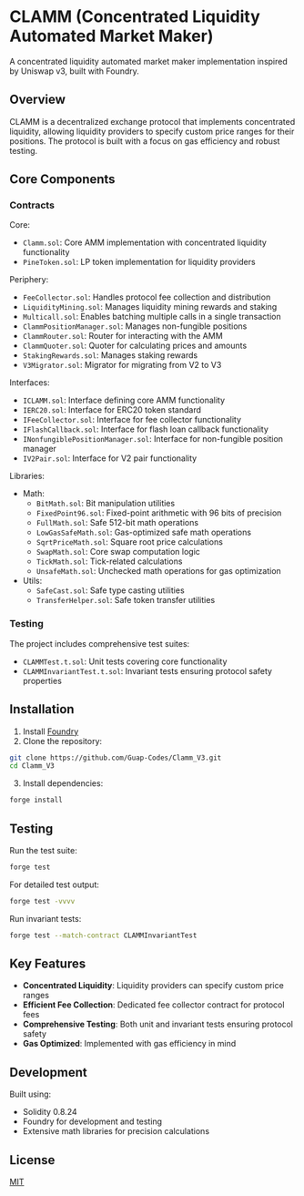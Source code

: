 # CLAMM (Concentrated Liquidity Automated Market Maker)

A concentrated liquidity automated market maker implementation inspired by Uniswap v3, built with Foundry.

## Overview

CLAMM is a decentralized exchange protocol that implements concentrated liquidity, allowing liquidity providers to specify custom price ranges for their positions. The protocol is built with a focus on gas efficiency and robust testing.

## Core Components

### Contracts

Core:
- `Clamm.sol`: Core AMM implementation with concentrated liquidity functionality
- `PineToken.sol`: LP token implementation for liquidity providers

Periphery:
- `FeeCollector.sol`: Handles protocol fee collection and distribution
- `LiquidityMining.sol`: Manages liquidity mining rewards and staking
- `Multicall.sol`: Enables batching multiple calls in a single transaction
- `ClammPositionManager.sol`: Manages non-fungible positions
- `ClammRouter.sol`: Router for interacting with the AMM
- `ClammQuoter.sol`: Quoter for calculating prices and amounts
- `StakingRewards.sol`: Manages staking rewards
- `V3Migrator.sol`: Migrator for migrating from V2 to V3


Interfaces:
- `ICLAMM.sol`: Interface defining core AMM functionality
- `IERC20.sol`: Interface for ERC20 token standard
- `IFeeCollector.sol`: Interface for fee collector functionality
- `IFlashCallback.sol`: Interface for flash loan callback functionality
- `INonfungiblePositionManager.sol`: Interface for non-fungible position manager
- `IV2Pair.sol`: Interface for V2 pair functionality


Libraries:
- Math:
  - `BitMath.sol`: Bit manipulation utilities
  - `FixedPoint96.sol`: Fixed-point arithmetic with 96 bits of precision
  - `FullMath.sol`: Safe 512-bit math operations
  - `LowGasSafeMath.sol`: Gas-optimized safe math operations
  - `SqrtPriceMath.sol`: Square root price calculations
  - `SwapMath.sol`: Core swap computation logic
  - `TickMath.sol`: Tick-related calculations
  - `UnsafeMath.sol`: Unchecked math operations for gas optimization
- Utils:
  - `SafeCast.sol`: Safe type casting utilities
  - `TransferHelper.sol`: Safe token transfer utilities


### Testing

The project includes comprehensive test suites:
- `CLAMMTest.t.sol`: Unit tests covering core functionality
- `CLAMMInvariantTest.t.sol`: Invariant tests ensuring protocol safety properties

## Installation

1. Install [Foundry](https://book.getfoundry.sh/getting-started/installation)
2. Clone the repository:

```bash
git clone https://github.com/Guap-Codes/Clamm_V3.git
cd Clamm_V3
```

3. Install dependencies:

```bash
forge install
```

## Testing

Run the test suite:

```bash
forge test
```
For detailed test output: 

```bash
forge test -vvvv
```

Run invariant tests:

```bash
forge test --match-contract CLAMMInvariantTest
```

## Key Features

- **Concentrated Liquidity**: Liquidity providers can specify custom price ranges
- **Efficient Fee Collection**: Dedicated fee collector contract for protocol fees
- **Comprehensive Testing**: Both unit and invariant tests ensuring protocol safety
- **Gas Optimized**: Implemented with gas efficiency in mind

## Development

Built using:
- Solidity 0.8.24
- Foundry for development and testing
- Extensive math libraries for precision calculations

## License

[MIT](LICENSE)
